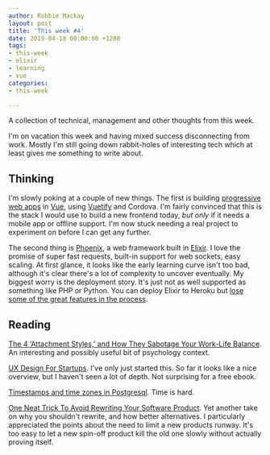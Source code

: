 ```yaml
---
author: Robbie Mackay
layout: post
title: 'This week #4'
date: 2019-04-18 00:00:00 +1200
tags:
- this-week
- elixir
- learning
- vue
categories:
- this-week

---
```

A collection of technical, management and other thoughts from this week.

I'm on vacation this week and having mixed success disconnecting from work. Mostly I'm still going down rabbit-holes of interesting tech which at least gives me something to write about.

## Thinking

I'm slowly poking at a couple of new things. The first is building [progressive web apps](https://developers.google.com/web/progressive-web-apps/) in [Vue](https://vuejs.org/), using [Vuetify](https://vuetifyjs.com/en/) and Cordova. I'm fairly convinced that this is the stack I would use to build a new frontend today, _but only_ if it needs a mobile app or offline support. I'm now stuck needing a real project to experiment on before I can get any further.

The second thing is [Phoenix](https://phoenixframework.org), a web framework built in [Elixir](https://elixir-lang.org). I love the promise of super fast requests, built-in support for web sockets, easy scaling. At first glance, it looks like the early learning curve isn't too bad, although it's clear there's a lot of complexity to uncover eventually. My biggest worry is the deployment story. It's just not as well supported as something like PHP or Python. You can deploy Elixir to Heroku but [lose some of the great features in the process](https://medium.com/mint-digital/elixir-deployments-on-aws-ee787aa02a9d).

## Reading

[The 4 ‘Attachment Styles,’ and How They Sabotage Your Work-Life Balance](https://www.nytimes.com/2018/12/19/smarter-living/attachment-styles-work-life-balance.html). An interesting and possibly useful bit of psychology context.

[UX Design For Startups](https://www.uxpin.com/studio/ebooks/ux-design-for-startups/ "UX Design For Startups"). I've only just started this. So far it looks like a nice overview, but I haven't seen a lot of depth. Not surprising for a free ebook.

[Timestamps and time zones in Postgresql](https://phili.pe/posts/timestamps-and-time-zones-in-postgresql/ "Timestamps and time zones in Postgresql"). Time is hard.

[One Neat Trick To Avoid Rewriting Your Software Product](https://8thlight.com/blog/doug-bradbury/2019/04/16/disrupt-yourself.html "One Neat Trick To Avoid Rewriting Your Software Product"). Yet another take on why you shouldn't rewrite, and how better alternatives. I particularly appreciated the points about the need to limit a new products runway. It's too easy to let a new spin-off product kill the old one slowly without actually proving itself.